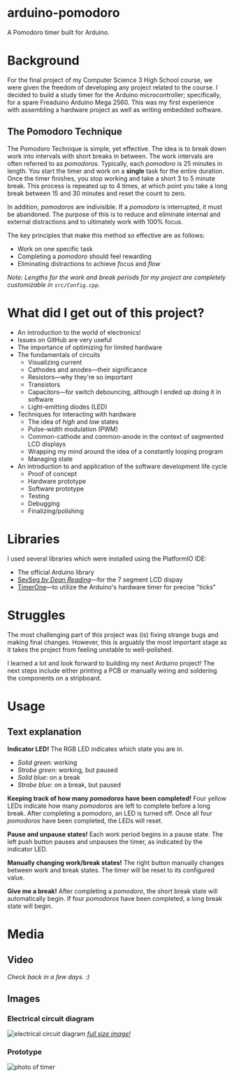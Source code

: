 # arduino-pomodoro
A Pomodoro timer built for Arduino.

# Background
For the final project of my Computer Science 3 High School course, we were given the freedom of developing any project related to the course. I decided to build a study timer for the Arduino microcontroller; specifically, for a spare Freaduino Arduino Mega 2560. This was my first experience with assembling a hardware project as well as writing embedded software.

## The Pomodoro Technique
The Pomodoro Technique is simple, yet effective. The idea is to break down work into intervals with short breaks in between. The work intervals are often referred to as *pomodoros*. Typically, each *pomodoro* is 25 minutes in length. You start the timer and work on a **single** task for the entire duration. Once the timer finishes, you stop working and take a short 3 to 5 minute break. This process is repeated up to 4 times, at which point you take a long break between 15 and 30 minutes and reset the count to zero.

In addition, *pomodoros* are indivisible. If a *pomodoro* is interrupted, it must be abandoned. The purpose of this is to reduce and eliminate internal and external distractions and to ultimately work with 100% focus.

The key principles that make this method so effective are as follows:
- Work on one specific task
- Completing a *pomodoro* should feel rewarding
- Eliminating distractions to achieve *focus* and *flow*

*Note: Lengths for the work and break periods for my project are completely customizable in `src/Config.cpp`.*

# What did I get out of this project?
- An introduction to the world of electronics!
- Issues on GitHub are very useful
- The importance of optimizing for limited hardware
- The fundamentals of circuits
  - Visualizing current
  - Cathodes and anodes—their significance
  - Resistors—why they're so important
  - Transistors
  - Capacitors—for switch debouncing, although I ended up doing it in software
  - Light-emitting diodes (LED)
- Techniques for interacting with hardware
  - The idea of *high* and *low* states
  - Pulse-width modulation (PWM)
  - Common-cathode and common-anode in the context of segmented LCD displays
  - Wrapping my mind around the idea of a constantly looping program
  - Managing state
- An introduction to and application of the software development life cycle
  - Proof of concept
  - Hardware prototype
  - Software prototype
  - Testing
  - Debugging
  - Finalizing/polishing

# Libraries
I used several libraries which were installed using the PlatformIO IDE:
- The official Arduino library
- [SevSeg *by Dean Reading*](http://platformio.org/lib/show/1372/SevSeg)—for the 7 segment LCD dispay
- [TimerOne](http://platformio.org/lib/show/131/TimerOne)—to utilize the Arduino's hardware timer for precise "ticks"

# Struggles
The most challenging part of this project was (is) fixing strange bugs and making final changes. However, this is arguably the most important stage as it takes the project from feeling unstable to well-polished.

I learned a lot and look forward to building my next Arduino project! The next steps include either printing a PCB or manually wiring and soldering the components on a stripboard.

# Usage
## Text explanation
**Indicator LED!**
The RGB LED indicates which state you are in.
- *Solid green*: working
- *Strobe green*: working, but paused
- *Solid blue*: on a break
- *Strobe blue*: on a break, but paused

**Keeping track of how many *pomodoros* have been completed!**
Four yellow LEDs indicate how many *pomodoros* are left to complete before a long break. After completing a *pomodoro*, an LED is turned off. Once all four *pomodoros* have been completed, the LEDs will reset.

**Pause and unpause states!**
Each work period begins in a pause state. The left push button pauses and unpauses the timer, as indicated by the indicator LED.

**Manually changing work/break states!**
The right button manually changes between work and break states. The timer will be reset to its configured value.

**Give me a break!**
After completing a *pomodoro*, the short break state will automatically begin. If four *pomodoros* have been completed, a long break state will begin.

# Media
## Video
*Check back in a few days. :)*

## Images
### Electrical circuit diagram
![electrical circuit diagram](https://i.imgur.com/NIzQO4M.png)
*[full size image!](https://i.imgur.com/NIzQO4M.png)*

### Prototype
![photo of timer](https://i.imgur.com/5Wle0Sk.jpg)
